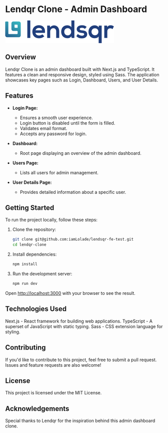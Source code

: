 # Lendqr Clone - Admin Dashboard

![Lendqr Clone Logo](/public/icons/brandLogo.svg)

## Overview

Lendqr Clone is an admin dashboard built with Next.js and TypeScript. It features a clean and responsive design, styled using Sass. The application showcases key pages such as Login, Dashboard, Users, and User Details.

## Features

- **Login Page:**
  - Ensures a smooth user experience.
  - Login button is disabled until the form is filled.
  - Validates email format.
  - Accepts any password for login.

- **Dashboard:**
  - Root page displaying an overview of the admin dashboard.

- **Users Page:**
  - Lists all users for admin management.

- **User Details Page:**
  - Provides detailed information about a specific user.

## Getting Started

To run the project locally, follow these steps:

1. Clone the repository:

   ```bash
   git clone git@github.com:iamLolade/lendsqr-fe-test.git
   cd lendqr-clone
    ```
2. Install dependencies:

    ```bash
    npm install
    ```
3. Run the development server:
    ```bash
    npm run dev
    ```
Open [http://localhost:3000](http://localhost:3000) with your browser to see the result.

## Technologies Used
Next.js - React framework for building web applications.
TypeScript - A superset of JavaScript with static typing.
Sass - CSS extension language for styling.

## Contributing
If you'd like to contribute to this project, feel free to submit a pull request. Issues and feature requests are also welcome!

## License
This project is licensed under the MIT License.

## Acknowledgements
Special thanks to Lendqr for the inspiration behind this admin dashboard clone.

